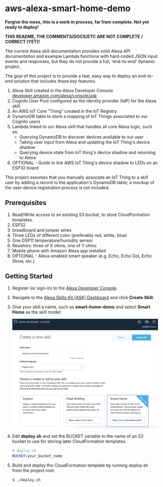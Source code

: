 # aws-alexa-smart-home-demo

**Forgive the mess, this is a work in process, far from complete. Not yet ready to deploy!**

**THIS README, THE COMMENTS/DOCS/ETC ARE NOT COMPLETE / CORRECT (YET)!**

The current Alexa skill documentation provides solid Alexa API documentation and
example Lambda functions with hard-coded JSON input events and responses, but 
they do not provide a full, 'end-to-end' dynamic project. 

The goal of this project is to provide a fast, easy way to deploy an end-to-end
solution that includes these key features: 

1. Alexa Skill created in the Alexa Developer Console [developer.amazon.com/alexa/console/ask](developer.amazon.com/alexa/console/ask)
2. Cognito User Pool configured as the identity provider (IdP) for the Alexa skill
3. An AWS IoT Core "Thing" created in the IoT Registry
4. DynamoDB table to store a mapping of IoT Things associated to our Cognito users
5. Lambda linked to our Alexa skill that handles all core Alexa logic, such as: 
    * Querying DynamoDB to discover devices available to our user
    * Taking user input from Alexa and updating the IoT Thing's device shadow
    * Querying device state from IoT thing's device shadow and returning to Alexa
6. OPTIONAL - Guide to link AWS IoT Thing's device shadow to LEDs on an ESP32 board

This project assumes that you manually associate an IoT Thing to a skill user
by adding a record to the application's DynamoDB table; a mockup of the user-device
registration process is not included. 

## Prerequisites

1. Read/Write access to an existing S3 bucket, to store CloudFormation templates.
2. ESP32 
3. breadboard and jumper wires
4. Three LEDs of different color (preferably red, white, blue)
3. One DSP11 temperature/humidity sensor
4. Resistors: three of X ohms, one of Y ohms
5. Mobile phone with Amazon Alexa app installed
6. OPTIONAL - Alexa-enabled smart speaker (e.g. Echo, Echo Dot, Echo Show, etc.)

## Getting Started

1. Register (or sign-in) to the [Alexa Developer Console](https://developer.amazon.com/).

2. Navigate to the [Alexa Skills Kit (ASK) Dashboard](https://developer.amazon.com/alexa/console/ask) and click **Create Skill**.

3. Give your skill a name, such as **smart-home-demo** and select **Smart Home** as the skill model: 

    ![name_alexa_skill]

[name_alexa_skill]: ./images/name_alexa_skill.png


4. Edit **deploy.sh** and set the BUCKET variable to the name of an S3 bucket to use for storing later CloudFormation templates. 

    ```sh
    # deploy.sh
    BUCKET=your_bucket_name
    ```

5. Build and deploy the CloudFormation template by running deploy.sh from the project root:

    ```sh
    $ ./deploy.sh
    ```
